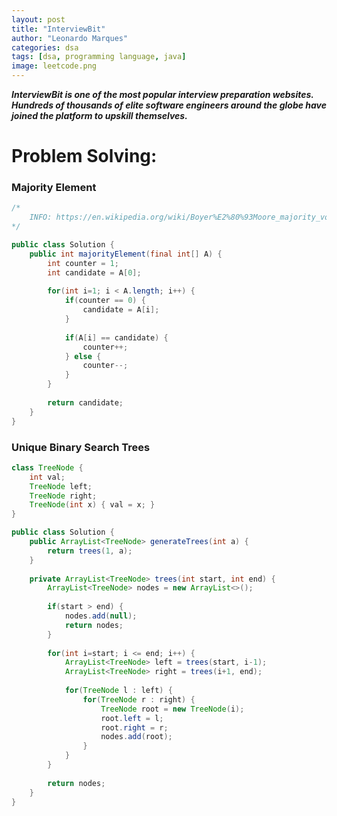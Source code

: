 ```yaml
---
layout: post
title: "InterviewBit"
author: "Leonardo Marques"
categories: dsa
tags: [dsa, programming language, java]
image: leetcode.png
---
```


***InterviewBit is one of the most popular interview preparation websites. Hundreds of thousands of elite software engineers around the globe have joined the platform to upskill themselves.***

# Problem Solving:

### Majority Element

```java
/*
    INFO: https://en.wikipedia.org/wiki/Boyer%E2%80%93Moore_majority_vote_algorithm
*/

public class Solution {
    public int majorityElement(final int[] A) {
        int counter = 1;
        int candidate = A[0];
        
        for(int i=1; i < A.length; i++) {
            if(counter == 0) {
                candidate = A[i];
            }
            
            if(A[i] == candidate) {
                counter++;
            } else {
                counter--;
            }
        }
        
        return candidate;
    }
}
```

### Unique Binary Search Trees

```java
class TreeNode {
    int val;
    TreeNode left;
    TreeNode right;
    TreeNode(int x) { val = x; }
}

public class Solution {
	public ArrayList<TreeNode> generateTrees(int a) {
        return trees(1, a);
    }
    
    private ArrayList<TreeNode> trees(int start, int end) {
        ArrayList<TreeNode> nodes = new ArrayList<>();
        
        if(start > end) {
            nodes.add(null);
            return nodes;
        }
        
        for(int i=start; i <= end; i++) {
            ArrayList<TreeNode> left = trees(start, i-1);
            ArrayList<TreeNode> right = trees(i+1, end);
            
            for(TreeNode l : left) {
                for(TreeNode r : right) {
                    TreeNode root = new TreeNode(i);
                    root.left = l;
                    root.right = r;
                    nodes.add(root);
                }
            }
        }
        
        return nodes;
    }       
}
```